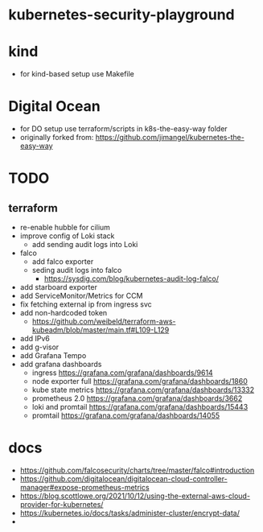 # kubernetes-security-playground

# kind
- for kind-based setup use Makefile

# Digital Ocean
- for DO setup use terraform/scripts in k8s-the-easy-way folder
- originally forked from: https://github.com/jimangel/kubernetes-the-easy-way

# TODO
## terraform 
- re-enable hubble for cilium
- improve config of Loki stack
  - add sending audit logs into Loki
- falco
  - add falco exporter
  - seding audit logs into falco
    - https://sysdig.com/blog/kubernetes-audit-log-falco/
- add starboard exporter
- add ServiceMonitor/Metrics for CCM
- fix fetching external ip from ingress svc
- add non-hardcoded token
  - https://github.com/weibeld/terraform-aws-kubeadm/blob/master/main.tf#L109-L129
- add IPv6
- add g-visor
- add Grafana Tempo
- add grafana dashboards
  - ingress https://grafana.com/grafana/dashboards/9614
  - node exporter full https://grafana.com/grafana/dashboards/1860
  - kube state metrics https://grafana.com/grafana/dashboards/13332
  - prometheus 2.0 https://grafana.com/grafana/dashboards/3662
  - loki and promtail https://grafana.com/grafana/dashboards/15443
  - promtail https://grafana.com/grafana/dashboards/14055

# docs
- https://github.com/falcosecurity/charts/tree/master/falco#introduction
- https://github.com/digitalocean/digitalocean-cloud-controller-manager#expose-prometheus-metrics
- https://blog.scottlowe.org/2021/10/12/using-the-external-aws-cloud-provider-for-kubernetes/
- https://kubernetes.io/docs/tasks/administer-cluster/encrypt-data/
- 